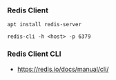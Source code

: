 

### Redis Client

	apt install redis-server

	redis-cli -h <host> -p 6379


### Redis Client CLI

* https://redis.io/docs/manual/cli/



		
